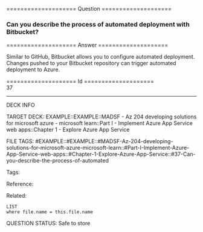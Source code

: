 ==================== Question ====================  

### Can you describe the process of automated deployment with Bitbucket?  

==================== Answer ====================  

Similar to GitHub, Bitbucket allows you to configure automated deployment. Changes pushed to your Bitbucket repository can trigger automated deployment to Azure.

==================== Id ====================  
37

---

DECK INFO

TARGET DECK: EXAMPLE::EXAMPLE::MADSF - Az 204 developing solutions for microsoft azure - microsoft learn::Part I - Implement Azure App Service web apps::Chapter 1 - Explore Azure App Service

FILE TAGS: #EXAMPLE::#EXAMPLE::#MADSF-Az-204-developing-solutions-for-microsoft-azure-microsoft-learn::#Part-I-Implement-Azure-App-Service-web-apps::#Chapter-1-Explore-Azure-App-Service::#37-Can-you-describe-the-process-of-automated

Tags:

Reference:

Related:

```dataview
LIST
where file.name = this.file.name
```

QUESTION STATUS: Safe to store
